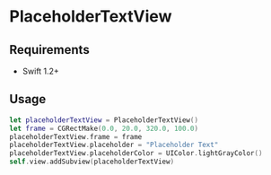 # PlaceholderTextView
## Requirements

- Swift 1.2+

## Usage

```swift
let placeholderTextView = PlaceholderTextView()
let frame = CGRectMake(0.0, 20.0, 320.0, 100.0)
placeholderTextView.frame = frame
placeholderTextView.placeholder = "Placeholder Text"
placeholderTextView.placeholderColor = UIColor.lightGrayColor()
self.view.addSubview(placeholderTextView)
```
